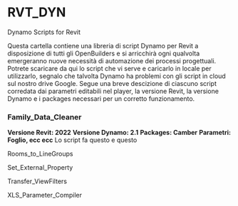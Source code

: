 # RVT_DYN
Dynamo Scripts for Revit

Questa cartella contiene una libreria di script Dynamo per Revit a disposizione di tutti gli OpenBuilders e si arricchirà ogni qualvolta emergeranno nuove necessità di automazione dei processi progettuali. Potrete scaricare da qui lo script che vi serve e caricarlo in locale per utilizzarlo, segnalo che talvolta Dynamo ha problemi con gli script in cloud sul nostro drive Google. Segue una breve descizione di ciascuno script corredata dai parametri editabili nel player, la versione Revit, la versione Dynamo e i packages necessari per un corretto funzionamento.

<H3>Family_Data_Cleaner</H3>
<B>Versione Revit: 2022</B>
<B>Versione Dynamo: 2.1</B>
<B>Packages: Camber</B>
<B>Parametri: Foglio, ecc ecc</B>
Lo script fa questo e questo

Rooms_to_LineGroups

Set_External_Property

Transfer_ViewFilters

XLS_Parameter_Compiler
